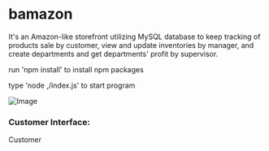 # bamazon

It's an Amazon-like storefront utilizing MySQL database to keep tracking of products sale by customer, view and update inventories by manager, and create departments and get departments' profit by supervisor.


run 'npm install' to install npm packages

type 'node ,/index.js' to start program

![Image](https://github.com/kennyt85/bamazon/blob/master/images/start_up.PNG)

### Customer Interface:

Customer